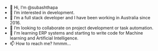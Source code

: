 - 👋 Hi, I’m @subashthapa
- 👀 I’m interested in development.
- 🌱 I’m a full stack developer and I have been working in Australia since 2016.
- 💞️ I’m looking to collaborate on project development or task automation.
- 🌱 I'm learning ERP systems and starting to write code for Machine learning and Artificial Intelligence.
- 📫 How to reach me? hmmm...

<!---
subashthapa/subashthapa is a ✨ special ✨ repository because its `README.md` (this file) appears on your GitHub profile.
You can click the Preview link to take a look at your changes.
--->
